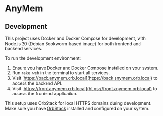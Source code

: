 # AnyMem

## Development

This project uses Docker and Docker Compose for development, with Node.js 20 (Debian Bookworm-based image) for both frontend and backend services.

To run the development environment:

1. Ensure you have Docker and Docker Compose installed on your system.
2. Run `make web` in the terminal to start all services.
3. Visit [https://back.anymem.orb.local](https://back.anymem.orb.local) to access the backend API.
4. Visit [https://front.anymem.orb.local](https://front.anymem.orb.local) to access the frontend application.

This setup uses OrbStack for local HTTPS domains during development. Make sure you have [OrbStack](https://orbstack.dev/) installed and configured on your system.

